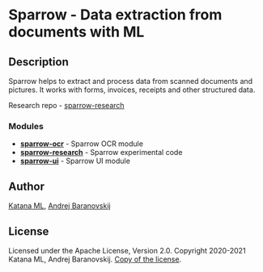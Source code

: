 # Sparrow - Data extraction from documents with ML

## Description

Sparrow helps to extract and process data from scanned documents and pictures. It works with forms, invoices, receipts and other structured data.

Research repo - [sparrow-research](https://github.com/katanaml/sparrow-research)

### Modules

* **[sparrow-ocr](https://github.com/katanaml/sparrow/tree/main/sparrow-ocr)** - Sparrow OCR module
* **[sparrow-research](https://github.com/katanaml/sparrow/tree/main/sparrow-research)** - Sparrow experimental code
* **[sparrow-ui](https://github.com/katanaml/sparrow/tree/main/sparrow-ui)** - Sparrow UI module

## Author

[Katana ML](https://katanaml.io), [Andrej Baranovskij](https://github.com/abaranovskis-redsamurai)

## License

Licensed under the Apache License, Version 2.0. Copyright 2020-2021 Katana ML, Andrej Baranovskij. [Copy of the license](https://github.com/katanaml/sparrow/blob/main/LICENSE).
